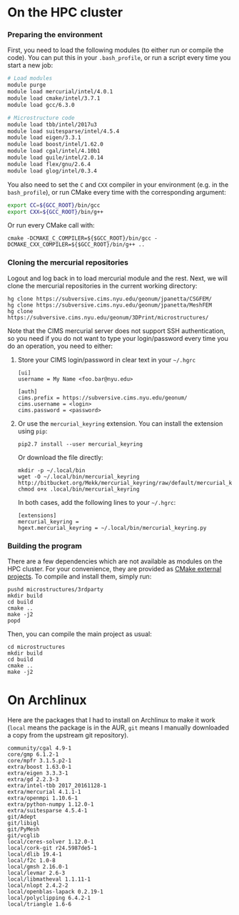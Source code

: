 <!-- MarkdownTOC autolink="true" bracket="round" depth=3 -->
<!-- /MarkdownTOC -->

# On the HPC cluster

### Preparing the environment

First, you need to load the following modules (to either run or compile the code).
You can put this in your `.bash_profile`, or run a script every time you start a new job:

```bash
# Load modules
module purge
module load mercurial/intel/4.0.1
module load cmake/intel/3.7.1
module load gcc/6.3.0

# Microstructure code
module load tbb/intel/2017u3
module load suitesparse/intel/4.5.4
module load eigen/3.3.1
module load boost/intel/1.62.0
module load cgal/intel/4.10b1
module load guile/intel/2.0.14
module load flex/gnu/2.6.4
module load glog/intel/0.3.4
```

You also need to set the `C` and `CXX` compiler in your environment (e.g. in the `bash_profile`), or run CMake every time with the corresponding argument:

```bash
export CC=${GCC_ROOT}/bin/gcc
export CXX=${GCC_ROOT}/bin/g++
```

Or run every CMake call with:

```
cmake -DCMAKE_C_COMPILER=${$GCC_ROOT}/bin/gcc -DCMAKE_CXX_COMPILER=${$GCC_ROOT}/bin/g++ ..
```

### Cloning the mercurial repositories

Logout and log back in to load mercurial module and the rest.
Next, we will clone the mercurial repositories in the current working directory:

```
hg clone https://subversive.cims.nyu.edu/geonum/jpanetta/CSGFEM/
hg clone https://subversive.cims.nyu.edu/geonum/jpanetta/MeshFEM
hg clone https://subversive.cims.nyu.edu/geonum/3DPrint/microstructures/
```

Note that the CIMS mercurial server does not support SSH authentication, so you need if you do not want to type your login/password every time you do an operation, you need to either:

1. Store your CIMS login/password in clear text in your `~/.hgrc`
    ```
    [ui]
    username = My Name <foo.bar@nyu.edu>

    [auth]
    cims.prefix = https://subversive.cims.nyu.edu/geonum/
    cims.username = <login>
    cims.password = <password>
    ```
2. Or use the `mercurial_keyring` extension. You can install the extension using `pip`:
    ```
    pip2.7 install --user mercurial_keyring
    ```

    Or download the file directly:
    ```
    mkdir -p ~/.local/bin
    wget -O ~/.local/bin/mercurial_keyring http://bitbucket.org/Mekk/mercurial_keyring/raw/default/mercurial_keyring.py
    chmod o+x .local/bin/mercurial_keyring
    ```

    In both cases, add the following lines to your `~/.hgrc`:
    ```
    [extensions]
    mercurial_keyring =
    hgext.mercurial_keyring = ~/.local/bin/mercurial_keyring.py
    ```

### Building the program

There are a few dependencies which are not available as modules on the HPC cluster. For your convenience, they are provided as [CMake external projects](https://cmake.org/cmake/help/latest/module/ExternalProject.html). To compile and install them, simply run:

```
pushd microstructures/3rdparty
mkdir build
cd build
cmake ..
make -j2
popd
```

Then, you can compile the main project as usual:

```
cd microstructures
mkdir build
cd build
cmake ..
make -j2
```


# On Archlinux

Here are the packages that I had to install on Archlinux to make it work (`local` means the package is in the AUR, `git` means I manually downloaded a copy from the upstream git repository).

```
community/cgal 4.9-1
core/gmp 6.1.2-1
core/mpfr 3.1.5.p2-1
extra/boost 1.63.0-1
extra/eigen 3.3.3-1
extra/gd 2.2.3-3
extra/intel-tbb 2017_20161128-1
extra/mercurial 4.1.1-1
extra/openmpi 1.10.6-1
extra/python-numpy 1.12.0-1
extra/suitesparse 4.5.4-1
git/Adept
git/libigl
git/PyMesh
git/vcglib
local/ceres-solver 1.12.0-1
local/cork-git r24.5987de5-1
local/dlib 19.4-1
local/f2c 1.0-8
local/gmsh 2.16.0-1
local/levmar 2.6-3
local/libmatheval 1.1.11-1
local/nlopt 2.4.2-2
local/openblas-lapack 0.2.19-1
local/polyclipping 6.4.2-1
local/triangle 1.6-6
```

